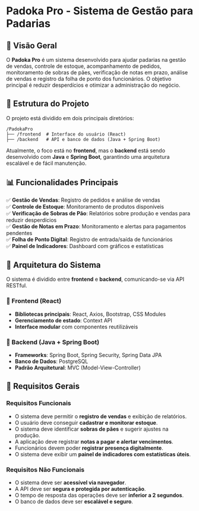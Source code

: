 # Padoka Pro - Sistema de Gestão para Padarias

## 📌 Visão Geral
O **Padoka Pro** é um sistema desenvolvido para ajudar padarias na gestão de vendas, controle de estoque, acompanhamento de pedidos, monitoramento de sobras de pães, verificação de notas em prazo, análise de vendas e registro da folha de ponto dos funcionários. O objetivo principal é reduzir desperdícios e otimizar a administração do negócio.

## 📂 Estrutura do Projeto
O projeto está dividido em dois principais diretórios:

```
/PadokaPro
├── /frontend  # Interface do usuário (React)
├── /backend   # API e banco de dados (Java + Spring Boot)
```

Atualmente, o foco está no **frontend**, mas o **backend** está sendo desenvolvido com **Java** e **Spring Boot**, garantindo uma arquitetura escalável e de fácil manutenção.


## 📊 Funcionalidades Principais
✅ **Gestão de Vendas**: Registro de pedidos e análise de vendas  
✅ **Controle de Estoque**: Monitoramento de produtos disponíveis  
✅ **Verificação de Sobras de Pão**: Relatórios sobre produção e vendas para reduzir desperdícios  
✅ **Gestão de Notas em Prazo**: Monitoramento e alertas para pagamentos pendentes  
✅ **Folha de Ponto Digital**: Registro de entrada/saída de funcionários  
✅ **Painel de Indicadores**: Dashboard com gráficos e estatísticas  


## 🏰 Arquitetura do Sistema
O sistema é dividido entre **frontend** e **backend**, comunicando-se via API RESTful.

### 🔹 Frontend (React)
- **Bibliotecas principais**: React, Axios, Bootstrap, CSS Modules
- **Gerenciamento de estado**: Context API
- **Interface modular** com componentes reutilizáveis

### 🔹 Backend (Java + Spring Boot)
- **Frameworks**: Spring Boot, Spring Security, Spring Data JPA
- **Banco de Dados**: PostgreSQL
- **Padrão Arquitetural**: MVC (Model-View-Controller)


## 📌 Requisitos Gerais
### Requisitos Funcionais
- O sistema deve permitir o **registro de vendas** e exibição de relatórios.
- O usuário deve conseguir **cadastrar e monitorar estoque**.
- O sistema deve identificar **sobras de pães** e sugerir ajustes na produção.
- A aplicação deve registrar **notas a pagar e alertar vencimentos**.
- Funcionários devem poder **registrar presença digitalmente**.
- O sistema deve exibir um **painel de indicadores com estatísticas úteis**.

### Requisitos Não Funcionais
- O sistema deve ser **acessível via navegador**.
- A API deve ser **segura e protegida por autenticação**.
- O tempo de resposta das operações deve ser **inferior a 2 segundos**.
- O banco de dados deve ser **escalável e seguro**.

